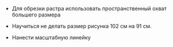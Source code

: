 + Для обрезки растра использовать пространственный охват большего размера

+ Научиться не делать размер рисунка 102 см на 91 см.

+ Нанести масштабную линейку
